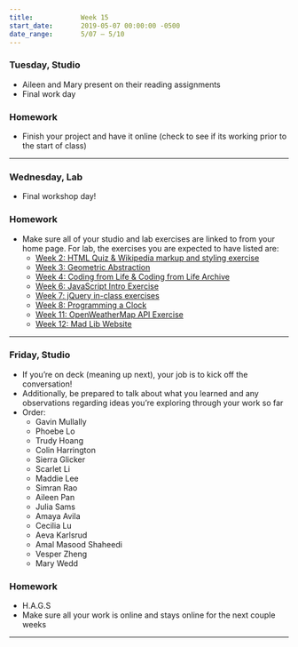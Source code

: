 ```yaml
---
title:            Week 15
start_date:       2019-05-07 00:00:00 -0500
date_range:       5/07 – 5/10
---
```


### Tuesday, Studio

- Aileen and Mary present on their reading assignments
- Final work day

### Homework

- Finish your project and have it online (check to see if its working prior to the start of class)

---

### Wednesday, Lab

- Final workshop day!

### Homework

- Make sure all of your studio and lab exercises are linked to from your home page. For lab, the exercises you are expected to have listed are:
  - [Week 2: HTML Quiz & Wikipedia markup and styling exercise](/agendas/week-2)
  - [Week 3: Geometric Abstraction](/agendas/week-3)
  - [Week 4: Coding from Life & Coding from Life Archive](/agendas/week-4)
  - [Week 6: JavaScript Intro Exercise](/agendas/week-6)
  - [Week 7: jQuery in-class exercises](/agendas/week-7)
  - [Week 8: Programming a Clock](/agendas/week-8)
  - [Week 11: OpenWeatherMap API Exercise](/agendas/week-11)
  - [Week 12: Mad Lib Website](/agendas/week-12)

---

### Friday, Studio

- If you&rsquo;re on deck (meaning up next), your job is to kick off the conversation!
- Additionally, be prepared to talk about what you learned and any observations regarding ideas you&rsquo;re exploring through your work so far
- Order:
  - Gavin Mullally
  - Phoebe Lo
  - Trudy Hoang
  - Colin Harrington
  - Sierra Glicker
  - Scarlet Li
  - Maddie Lee
  - Simran Rao
  - Aileen Pan
  - Julia Sams
  - Amaya Avila
  - Cecilia Lu
  - Aeva Karlsrud
  - Amal Masood Shaheedi
  - Vesper Zheng
  - Mary Wedd


### Homework

- H.A.G.S
- Make sure all your work is online and stays online for the next couple weeks

---
